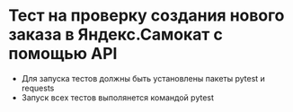 ﻿# Тест на проверку создания нового заказа в Яндекс.Самокат с помощью API
- Для запуска тестов должны быть установлены пакеты pytest и requests
- Запуск всех тестов выполянется командой pytest